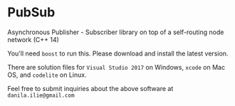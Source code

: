 # PubSub
Asynchronous Publisher - Subscriber library on top of a self-routing node network (C++ 14)

You'll need `boost` to run this. Please download and install the latest version.

There are solution files for `Visual Studio 2017` on Windows, `xcode` on Mac OS, and `codelite` on Linux.

Feel free to submit inquiries about the above software at `danila.ilie@gmail.com`
